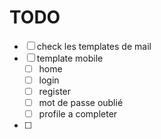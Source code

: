 # TODO


- [ ] check les templates de mail
- [ ] template mobile
  - [ ] home
  - [ ] login
  - [ ] register
  - [ ] mot de passe oublié
  - [ ] profile a completer
- [ ] 